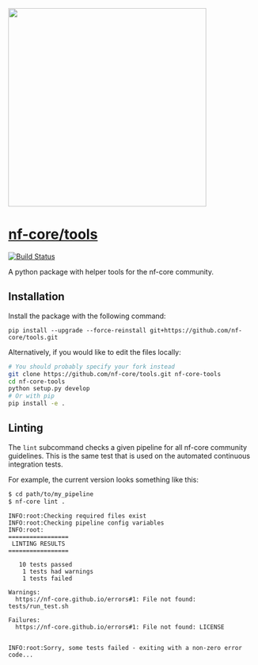 <img src="https://nf-core.github.io/assets/logo/nf-core-logo.png" width="400">

# [nf-core/tools](https://github.com/nf-core/tools)
[![Build Status](https://travis-ci.org/nf-core/tools.svg?branch=master)](https://travis-ci.org/nf-core/tools)

A python package with helper tools for the nf-core community.

## Installation
Install the package with the following command:

```
pip install --upgrade --force-reinstall git+https://github.com/nf-core/tools.git
```

Alternatively, if you would like to edit the files locally:

```bash
# You should probably specify your fork instead
git clone https://github.com/nf-core/tools.git nf-core-tools
cd nf-core-tools
python setup.py develop
# Or with pip
pip install -e .
```

## Linting
The `lint` subcommand checks a given pipeline for all nf-core community guidelines.
This is the same test that is used on the automated continuous integration tests.

For example, the current version looks something like this:

```bash
$ cd path/to/my_pipeline
$ nf-core lint .
```
```
INFO:root:Checking required files exist
INFO:root:Checking pipeline config variables
INFO:root:
=================
 LINTING RESULTS
=================

   10 tests passed
    1 tests had warnings
    1 tests failed

Warnings:
  https://nf-core.github.io/errors#1: File not found: tests/run_test.sh

Failures:
  https://nf-core.github.io/errors#1: File not found: LICENSE


INFO:root:Sorry, some tests failed - exiting with a non-zero error code...
```
